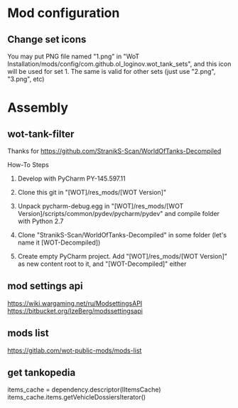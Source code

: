 # Mod configuration

## Change set icons

You may put PNG file named "1.png" in "WoT Installation/mods/config/com.github.ol_loginov.wot_tank_sets", and this icon will be used
for set 1. The same is valid for other sets (just use "2.png", "3.png", etc)

# Assembly

## wot-tank-filter

Thanks for https://github.com/StranikS-Scan/WorldOfTanks-Decompiled

How-To Steps

1) Develop with PyCharm PY-145.597.11
2) Clone this git in "[WOT]/res_mods/[WOT Version]"
3) Unpack pycharm-debug.egg in "[WOT]/res_mods/[WOT Version]/scripts/common/pydev/pycharm/pydev" and compile folder with Python 2.7

4) Clone "StranikS-Scan/WorldOfTanks-Decompiled" in some folder (let's name it [WOT-Decompiled])
5) Create empty PyCharm project. Add "[WOT]/res_mods/[WOT Version]" as new content root to it, and "[WOT-Decompiled]" either


## mod settings api

https://wiki.wargaming.net/ru/ModsettingsAPI
https://bitbucket.org/IzeBerg/modssettingsapi

## mods list

https://gitlab.com/wot-public-mods/mods-list

## get tankopedia

items_cache = dependency.descriptor(IItemsCache)
items_cache.items.getVehicleDossiersIterator()
